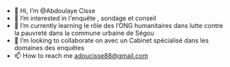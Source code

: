 - 👋 Hi, I’m @Abdoulaye Cisse 
- 👀 I’m interested in l'enquête , sondage et conseil 
- 🌱 I’m currently learning le rôle des l’ONG humanitaires dans lutte contre la pauvreté dans la commune urbaine de Ségou 
- 💞️ I’m looking to collaborate on avec un Cabinet spécialisé dans les domaines des enquêtes 
- 📫 How to reach me adoucisse88@gmail.com 

<!---
Adoucisse88/Adoucisse88 is a ✨ special ✨ repository because its `README.md` (this file) appears on your GitHub profile.
You can click the Preview link to take a look at your changes.
--->
